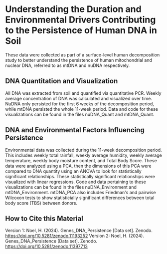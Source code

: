# Understanding the Duration and Environmental Drivers Contributing to the Persistence of Human DNA in Soil
These data were collected as part of a surface-level human decomposition study to better understand the persistence of human mitochondrial and nuclear DNA, referred to as mtDNA and nuDNA respectively.
## DNA Quantitation and Visualization 
All DNA was extracted from soil and quantified via quantitative PCR. Weekly average concentration of DNA was calculated and visualized over time. NuDNA only persisted for the first 6 weeks of the decomposition period, while mtDNA persisted the whole 11-week period. Data and code for these visualizations can be found in the files nuDNA_Quant and mtDNA_Quant. 
## DNA and Environmental Factors Influencing Persistence
Environmental data was collected during the 11-week decomposition period. This includes weekly total rainfall, weekly average humidity, weekly average temperature, weekly body moisture content, and Total Body Score. These data were analyzed using a PCA, then the dimensions of this PCA were compared to DNA quantity using an ANOVA to look for statistically significant relationships. These statistically significant relationships were visualized with linear regressions. Code and data pertaining to these visualizations can be found in the files nuDNA_Environment and mtDNA_Environment. mtDNA_PCA also includes Friedman's and pairwise Wilcoxon tests to show statisticially significant differences between total body score (TBS) between donors. 
## How to Cite this Material 
Version 1: Noel, H. (2024). Genes_DNA_Persistence [Data set]. Zenodo. https://doi.org/10.5281/zenodo.11193252
Version 2: Noel, H. (2024). Genes_DNA_Persistence [Data set]. Zenodo. https://doi.org/10.5281/zenodo.11397713
